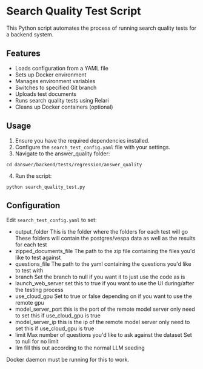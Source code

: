 # Search Quality Test Script

This Python script automates the process of running search quality tests for a backend system.

## Features

- Loads configuration from a YAML file
- Sets up Docker environment
- Manages environment variables
- Switches to specified Git branch
- Uploads test documents
- Runs search quality tests using Relari
- Cleans up Docker containers (optional)

## Usage

1. Ensure you have the required dependencies installed.
2. Configure the `search_test_config.yaml` file with your settings.
3. Navigate to the answer_quality folder:
```
cd danswer/backend/tests/regression/answer_quality
```
4. Run the script:
```
python search_quality_test.py
```

## Configuration

Edit `search_test_config.yaml` to set:

- output_folder
    This is the folder where the folders for each test will go 
    These folders will contain the postgres/vespa data as well as the results for each test
- zipped_documents_file
    The path to the zip file containing the files you'd like to test against
- questions_file
    The path to the yaml containing the questions you'd like to test with 
- branch
    Set the branch to null if you want it to just use the code as is
- launch_web_server
    set this to true if you want to use the UI during/after the testing process
- use_cloud_gpu
    Set to true or false depending on if you want to use the remote gpu
- model_server_port
    this is the port of the remote model server
    only need to set this if use_cloud_gpu is true
- model_server_ip
    this is the ip of the remote model server
    only need to set this if use_cloud_gpu is true   
- limit
    Max number of questions you'd like to ask against the dataset
    Set to null for no limit
- llm
    fill this out according to the normal LLM seeding

Docker daemon must be running for this to work. 